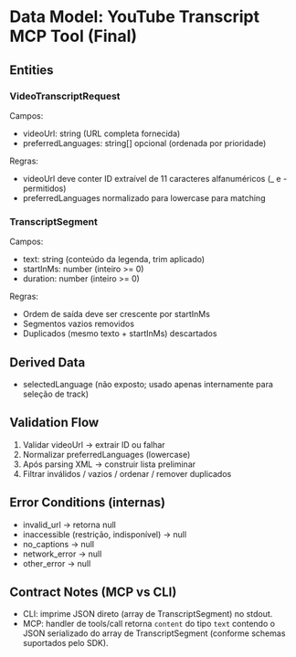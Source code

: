 # Data Model: YouTube Transcript MCP Tool (Final)

## Entities

### VideoTranscriptRequest
Campos:
- videoUrl: string (URL completa fornecida)
- preferredLanguages: string[] opcional (ordenada por prioridade)

Regras:
- videoUrl deve conter ID extraível de 11 caracteres alfanuméricos (_ e - permitidos)
- preferredLanguages normalizado para lowercase para matching

### TranscriptSegment
Campos:
- text: string (conteúdo da legenda, trim aplicado)
- startInMs: number (inteiro >= 0)
- duration: number (inteiro >= 0)

Regras:
- Ordem de saída deve ser crescente por startInMs
- Segmentos vazios removidos
- Duplicados (mesmo texto + startInMs) descartados

## Derived Data
- selectedLanguage (não exposto; usado apenas internamente para seleção de track)

## Validation Flow
1. Validar videoUrl → extrair ID ou falhar
2. Normalizar preferredLanguages (lowercase)
3. Após parsing XML → construir lista preliminar
4. Filtrar inválidos / vazios / ordenar / remover duplicados

## Error Conditions (internas)
- invalid_url → retorna null
- inaccessible (restrição, indisponível) → null
- no_captions → null
- network_error → null
- other_error → null

## Contract Notes (MCP vs CLI)
- CLI: imprime JSON direto (array de TranscriptSegment) no stdout.
- MCP: handler de tools/call retorna `content` do tipo `text` contendo o JSON serializado do array de TranscriptSegment (conforme schemas suportados pelo SDK).
